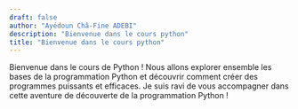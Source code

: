```yaml
---
draft: false
author: "Ayédoun Châ-Fine ADEBI"
description: "Bienvenue dans le cours python"
title: "Bienvenue dans le cours python"
---
```

Bienvenue dans le cours de Python ! Nous allons explorer ensemble les bases de la programmation Python et découvrir comment créer des programmes puissants et efficaces. Je suis ravi de vous accompagner dans cette aventure de découverte de la programmation Python !